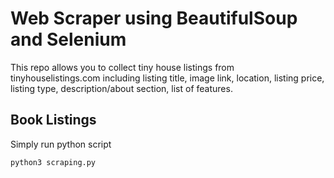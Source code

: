 # Web Scraper using BeautifulSoup and Selenium 
This repo allows you to collect tiny house listings from tinyhouselistings.com including listing title, image link, location, listing price, listing type, description/about section, list of features.


## Book Listings

Simply run python script
```
python3 scraping.py
```
